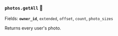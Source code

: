 ### `photos.getAll` 🔰

Fields: **`owner_id`**, `extended`, `offset`, `count`, `photo_sizes`

Returns every user's photo. 

